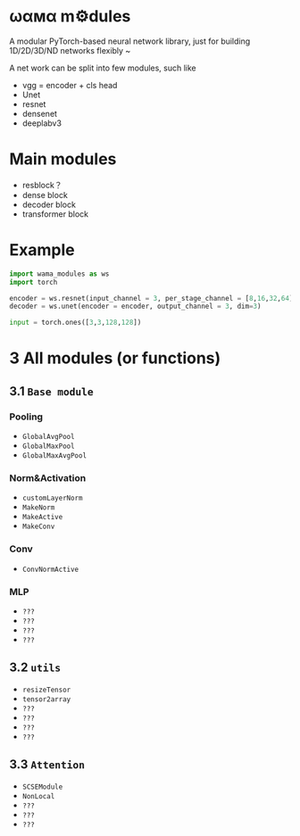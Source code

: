 # ωαмα m⚙️dules 
A modular PyTorch-based neural network library, just for building 1D/2D/3D/ND networks flexibly ~

A net work can be split into few modules, such like
 - vgg = encoder + cls head
 - Unet
 - resnet
 - densenet
 - deeplabv3


# Main modules
 - resblock？
 - dense block
 - decoder block
 - transformer block


# Example
```python
import wama_modules as ws
import torch

encoder = ws.resnet(input_channel = 3, per_stage_channel = [8,16,32,64], dim=3)
decoder = ws.unet(encoder = encoder, output_channel = 3, dim=3)

input = torch.ones([3,3,128,128])


```

# 3 All modules (or functions)

## 3.1 `Base module`

### Pooling
 - `GlobalAvgPool`
 - `GlobalMaxPool`
 - `GlobalMaxAvgPool`

### Norm&Activation
 - `customLayerNorm`
 - `MakeNorm`
 - `MakeActive`
 - `MakeConv`


### Conv
 - `ConvNormActive`



### MLP
 - `???`
 - `???`
 - `???`
 - `???`


## 3.2 `utils`
 - `resizeTensor`
 - `tensor2array`
 - `???`
 - `???`
 - `???`
 - `???`

## 3.3 `Attention`
 - `SCSEModule`
 - `NonLocal`
 - `???`
 - `???`
 - `???`




